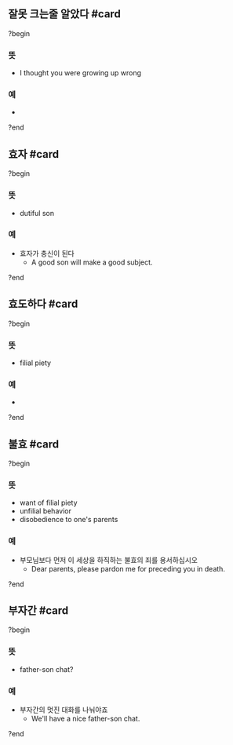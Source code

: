 
## 잘못 크는줄 알았다 #card
?begin
### 뜻
- I thought you were growing up wrong
### 예
-
<!--SR:!2025-06-23,9,252-->
?end

## 효자 #card
?begin
### 뜻
- dutiful son
### 예
- 효자가 충신이 된다
	- A good son will make a good subject.
<!--SR:!2025-07-11,27,249-->
?end

## 효도하다 #card
?begin
### 뜻
- filial piety
### 예
-
?end

## 불효 #card
?begin
### 뜻
- want of filial piety
- unfilial behavior
- disobedience to one's parents
### 예
- 부모님보다 먼저 이 세상을 하직하는 불효의 죄를 용서하십시오
	- Dear parents, please pardon me for preceding you in death.
<!--SR:!2025-06-30,9,252-->
?end

## 부자간 #card
?begin
### 뜻
- father-son chat?
### 예
- 부자간의 멋진 대화를 나눠야죠
	- We'll have a nice father-son chat.
<!--SR:!2025-07-20,29,270-->
?end